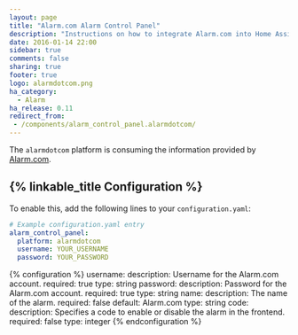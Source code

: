 ```yaml
---
layout: page
title: "Alarm.com Alarm Control Panel"
description: "Instructions on how to integrate Alarm.com into Home Assistant."
date: 2016-01-14 22:00
sidebar: true
comments: false
sharing: true
footer: true
logo: alarmdotcom.png
ha_category:
  - Alarm
ha_release: 0.11
redirect_from:
 - /components/alarm_control_panel.alarmdotcom/
---
```


The `alarmdotcom` platform is consuming the information provided by [Alarm.com](https://www.alarm.com/).

## {% linkable_title Configuration %}

To enable this, add the following lines to your `configuration.yaml`:

```yaml
# Example configuration.yaml entry
alarm_control_panel:
  platform: alarmdotcom
  username: YOUR_USERNAME
  password: YOUR_PASSWORD
```

{% configuration %}
username:
  description: Username for the Alarm.com account.
  required: true
  type: string
password:
  description: Password for the Alarm.com account.
  required: true
  type: string
name:
  description: The name of the alarm.
  required: false
  default: Alarm.com
  type: string
code:
  description: Specifies a code to enable or disable the alarm in the frontend.
  required: false
  type: integer
{% endconfiguration %}

